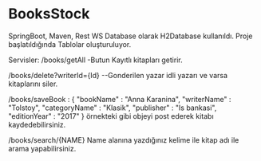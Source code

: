 # BooksStock
SpringBoot, Maven, Rest WS
Database olarak H2Database kullanıldı.
Proje başlatıldığında Tablolar oluşturuluyor.

Servisler:
/books/getAll -Butun Kayıtlı kitapları getirir.

/books/delete?writerId={Id} --Gonderilen yazar idli yazarı ve varsa kitaplarını siler.

/books/saveBook :
{
	"bookName" : "Anna Karanina",
	"writerName" : "Tolstoy",
	"categoryName" : "Klasik",
	"publisher" : "Is bankasi",
	"editionYear" : "2017"
}
örnekteki gibi objeyi post ederek kitabı kaydedebilirsiniz.

/books/search/{NAME}  Name alanına yazdığınız kelime ile kitap adı ile arama yapabilirsiniz.
